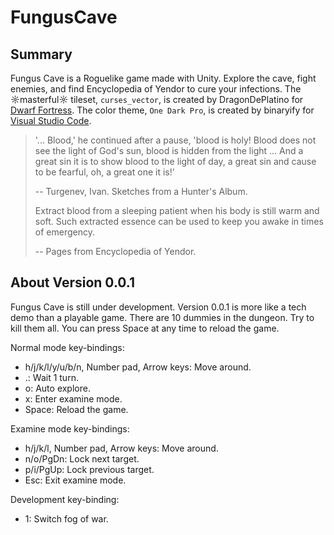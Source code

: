 # FungusCave

## Summary

Fungus Cave is a Roguelike game made with Unity. Explore the cave, fight enemies, and find Encyclopedia of Yendor to cure your infections. The ☼masterful☼ tileset, `curses_vector`, is created by DragonDePlatino for [Dwarf Fortress](http://www.bay12forums.com/smf/index.php?topic=161328.0). The color theme, `One Dark Pro`, is created by binaryify for [Visual Studio Code](https://marketplace.visualstudio.com/items?itemName=zhuangtongfa.Material-theme).

> '... Blood,' he continued after a pause, 'blood is holy! Blood does not see the light of God's sun, blood is hidden from the light ... And a great sin it is to show blood to the light of day, a great sin and cause to be fearful, oh, a great one it is!'
>
> -- Turgenev, Ivan. Sketches from a Hunter's Album.
>
> Extract blood from a sleeping patient when his body is still warm and soft. Such extracted essence can be used to keep you awake in times of emergency.
>
> -- Pages from Encyclopedia of Yendor.

## About Version 0.0.1

Fungus Cave is still under development. Version 0.0.1 is more like a tech demo than a playable game. There are 10 dummies in the dungeon. Try to kill them all. You can press Space at any time to reload the game.

Normal mode key-bindings:

* h/j/k/l/y/u/b/n, Number pad, Arrow keys: Move around.
* .: Wait 1 turn.
* o: Auto explore.
* x: Enter examine mode.
* Space: Reload the game.

Examine mode key-bindings:

* h/j/k/l, Number pad, Arrow keys: Move around.
* n/o/PgDn: Lock next target.
* p/i/PgUp: Lock previous target.
* Esc: Exit examine mode.

Development key-binding:

* 1: Switch fog of war.

